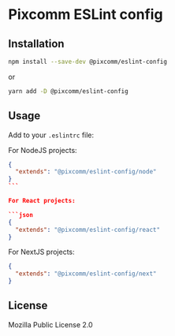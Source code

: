 # Pixcomm ESLint config

## Installation

```bash
npm install --save-dev @pixcomm/eslint-config
```

or

```bash
yarn add -D @pixcomm/eslint-config
```

## Usage

Add to your `.eslintrc` file:

For NodeJS projects:

````json
{
  "extends": "@pixcomm/eslint-config/node"
}
```

For React projects:

```json
{
  "extends": "@pixcomm/eslint-config/react"
}
````

For NextJS projects:

```json
{
  "extends": "@pixcomm/eslint-config/next"
}
```

## License

Mozilla Public License 2.0
